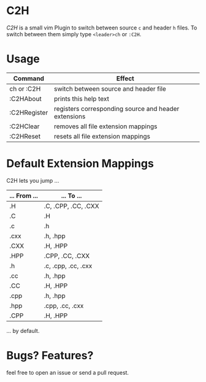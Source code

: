 C2H
===

*C2H* is a small vim Plugin to switch between source `c` and header `h` files.
To switch between them simply type `<leader>ch` or `:C2H`.

Usage
=====

  Command                    |  Effect
  ---------------------------|---------------------------------------------
  <leader>ch  or  :C2H       |  switch between source and header file
  :C2HAbout                  |  prints this help text
  :C2HRegister <arg1> <arg2> |  registers corresponding source and header extensions
  :C2HClear                  |  removes all file extension mappings
  :C2HReset                  |  resets all file extension mappings

Default Extension Mappings
==========================

C2H lets you jump ...

  ... From ...|... To ...
  ------------|-----------
  .H|.C, .CPP, .CC, .CXX
  .C|.H
  .c|.h
  .cxx|.h, .hpp
  .CXX|.H, .HPP
  .HPP|.CPP, .CC, .CXX
  .h|.c, .cpp, .cc, .cxx
  .cc|.h, .hpp
  .CC|.H, .HPP
  .cpp|.h, .hpp
  .hpp|.cpp, .cc, .cxx
  .CPP|.H, .HPP

... by default.

Bugs? Features?
===============
feel free to open an issue or send a pull request.


